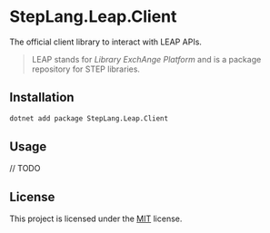 # StepLang.Leap.Client

The official client library to interact with LEAP APIs.

> LEAP stands for _Library ExchAnge Platform_ and is a package repository for
> STEP libraries.

## Installation

```bash
dotnet add package StepLang.Leap.Client
```

## Usage

// TODO

## License

This project is licensed under the [MIT](https://github.com/ricardoboss/LEAP/blob/main/LICENSE) license.
